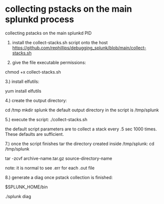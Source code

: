 # collecting pstacks on the main splunkd process
collecting pstacks on the main splunkd PID


1. install the collect-stacks.sh script onto the host
https://github.com/rephillips/debugging_splunk/blob/main/collect-stacks.sh

2. give the file executable permissions:

chmod +x collect-stacks.sh

3.) install elfutils:

yum install elfutils

4.) create the output directory:

cd /tmp
mkdir splunk
the default output directory in the script is /tmp/splunk


5.) execute the script:
./collect-stacks.sh

the default script parameters are to collect a stack every .5 sec 1000 times. These defaults are sufficient.

7.) once the script finishes tar the directory created inside /tmp/splunk:
cd /tmp/splunk

tar -zcvf archive-name.tar.gz source-directory-name

note: it is normal to see .err for each .out file

8.) generate a diag once pstack collection is finished:

$SPLUNK_HOME/bin

./splunk diag
